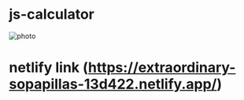 # js-calculator
![photo]([https://ibb.co/3vMVxQX](https://i.ibb.co/W0P7rj9/Screenshot-from-2023-03-20-14-27-50.png))

# netlify link (https://extraordinary-sopapillas-13d422.netlify.app/)
